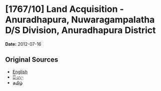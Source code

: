 # [1767/10] Land Acquisition - Anuradhapura, Nuwaragampalatha D/S Division, Anuradhapura District

**Date:** 2012-07-16

## Original Sources

- [English](https://documents.gov.lk/view/extra-gazettes/2012/7/1767-10_E.pdf)
- [සිංහල](https://documents.gov.lk/view/extra-gazettes/2012/7/1767-10_S.pdf)
- [தமிழ்](https://documents.gov.lk/view/extra-gazettes/2012/7/1767-10_T.pdf)
